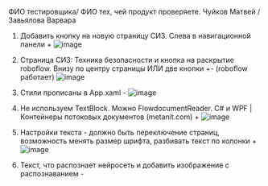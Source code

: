 ФИО тестировщика/ ФИО тех, чей продукт проверяете.
Чуйков Матвей / Завьялова Варвара

1. Добавить кнопку на новую страницу СИЗ. Слева в навигационной панели +
![image](https://user-images.githubusercontent.com/97594112/197121388-f43cb701-8160-41df-9f71-73a783a8378f.png)

2. Страница СИЗ: Техника безопасности и кнопка на раскрытие roboflow. Внизу по центру страницы ИЛИ две кнопки +- (roboflow работает)
![image](https://user-images.githubusercontent.com/97594112/197121350-03d839b9-5d5e-4cf9-9794-20ddb8228115.png)
3. Стили прописаны в App.xaml -
![image](https://user-images.githubusercontent.com/97594112/197121580-06c1e012-e63b-4c3f-bef5-be2ad6a233fc.png)
4. Не используем TextBlock. Можно FlowdocumentReader. C# и WPF | Контейнеры потоковых документов (metanit.com) +
![image](https://user-images.githubusercontent.com/97594112/197122868-1ff81d90-dd1d-4040-97c7-da80bae8362e.png)
5. Настройки текста - должно быть переключение страниц, возможность менять размер шрифта, разбивать текст по колонки +
![image](https://user-images.githubusercontent.com/97594112/197122763-fe7638ff-73e6-4cd2-8996-61ba04c4540e.png)
6. Текст, что распознает нейросеть и добавить изображение с распознаванием -
